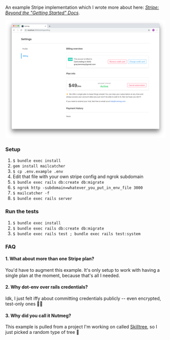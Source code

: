 An example Stripe implementation which I wrote more about here: _[Stripe: Beyond the "Getting Started" Docs](http://blog.graykemmey.com/2019/09/02/stripe-beyond-the-getting-started-docs/)_.

![Nutmeg](./nutmeg.png)

### Setup

1. `$ bundle exec install`
2. `gem install mailcatcher`
3. `$ cp .env.example .env`
4. Edit that file with your own stripe config and ngrok subdomain
5. `$ bundle exec rails db:create db:migrate`
6. `$ ngrok http -subdomain=whatever_you_put_in_env_file 3000`
7. `$ mailcatcher -f`
8. `$ bundle exec rails server`

### Run the tests

1. `$ bundle exec install`
2. `$ bundle exec rails db:create db:migrate`
3. `$ bundle exec rails test ; bundle exec rails test:system`

### FAQ

#### 1. What about more than one Stripe plan?

You'd have to augment this example. It's only setup to work with having a single plan at the moment, because that's all I needed.

#### 2. Why dot-env over rails credentials?

Idk, I just felt iffy about committing credentials publicly -- even encrypted, test-only ones 🤷‍♂️

#### 3. Why did you call it Nutmeg?

This example is pulled from a project I'm working on called [Skilltree](https://www.skilltree.us), so I just picked a random type of tree 🌳

